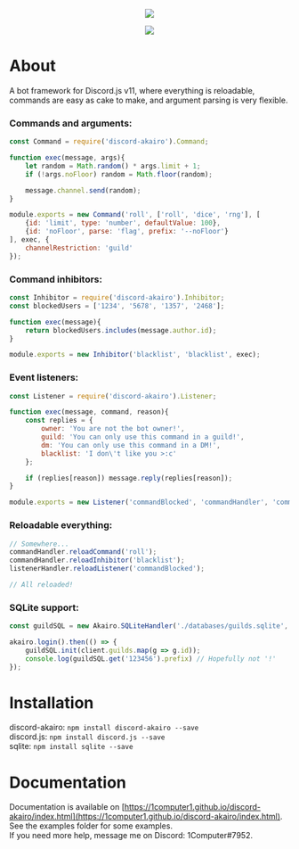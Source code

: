 <p align="center">
    <a href=https://github.com/1Computer1/discord-akairo>
        <img src=https://u.nya.is/fweoqf.png/>
    </a>
</p>  

<p align="center">
    <a href=https://nodei.co/npm/discord-akairo>
        <img src=https://nodei.co/npm/discord-akairo.png/>
    </a>
</p>  

# About
A bot framework for Discord.js v11, where everything is reloadable, commands are easy as cake to make, and argument parsing is very flexible.  

### Commands and arguments:
```js
const Command = require('discord-akairo').Command;

function exec(message, args){
    let random = Math.random() * args.limit + 1;
    if (!args.noFloor) random = Math.floor(random);

    message.channel.send(random);
}

module.exports = new Command('roll', ['roll', 'dice', 'rng'], [
    {id: 'limit', type: 'number', defaultValue: 100},
    {id: 'noFloor', parse: 'flag', prefix: '--noFloor'}
], exec, {
    channelRestriction: 'guild'
});
```
### Command inhibitors:
```js
const Inhibitor = require('discord-akairo').Inhibitor;
const blockedUsers = ['1234', '5678', '1357', '2468'];

function exec(message){
    return blockedUsers.includes(message.author.id);
}

module.exports = new Inhibitor('blacklist', 'blacklist', exec);
```
### Event listeners:
```js
const Listener = require('discord-akairo').Listener;

function exec(message, command, reason){
    const replies = {
        owner: 'You are not the bot owner!',
        guild: 'You can only use this command in a guild!',
        dm: 'You can only use this command in a DM!',
        blacklist: 'I don\'t like you >:c'
    };

    if (replies[reason]) message.reply(replies[reason]);
}

module.exports = new Listener('commandBlocked', 'commandHandler', 'commandBlocked', 'on', exec);
```
### Reloadable everything:
```js
// Somewhere...
commandHandler.reloadCommand('roll');
commandHandler.reloadInhibitor('blacklist');
listenerHandler.reloadListener('commandBlocked');

// All reloaded!
```
### SQLite support:
```js
const guildSQL = new Akairo.SQLiteHandler('./databases/guilds.sqlite', 'guildConfigs', require('./databases/guildDefault.json'));

akairo.login().then(() => {
    guildSQL.init(client.guilds.map(g => g.id));
    console.log(guildSQL.get('123456').prefix) // Hopefully not '!'
});
```

# Installation
discord-akairo: `npm install discord-akairo --save`  
discord.js: `npm install discord.js --save`  
sqlite: `npm install sqlite --save`  

# Documentation
Documentation is available on [https://1computer1.github.io/discord-akairo/index.html](https://1computer1.github.io/discord-akairo/index.html).  
See the examples folder for some examples.  
If you need more help, message me on Discord: 1Computer#7952.  